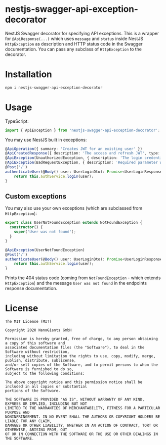 # nestjs-swagger-api-exception-decorator

NestJS Swagger decorator for specifying API exceptions. This is a wrapper for `@ApiResponse(...)` which uses `message` and `status` inside NestJS `HttpException` as description and HTTP status code in the Swagger documentation. You can pass any subclass of `HttpException` to the decorator.

# Installation

```bash
npm i nestjs-swagger-api-exception-decorator
```

# Usage

TypeScript:

```typescript
import { ApiException } from 'nestjs-swagger-api-exception-decorator';
```

You may use NestJS built in exceptions:

```typescript
@ApiOperation({ summary: 'Creates JWT for an existing user' })
@ApiCreatedResponse({ description: 'The access and refresh JWT', type: UserLoginResponse })
@ApiException(UnauthorizedException, { description: 'The login credentials were invalid' })
@ApiException(BadRequestException, { description: 'Required parameter was missing' })
@Post('/')
authenticateUser(@Body() user: UserLoginDto): Promise<UserLoginResponse> {
    return this.authService.login(user);
}
```

## Custom exceptions

You may also use your own exceptions (which are subclassed from `HttpException`):

```typescript
export class UserNotFoundException extends NotFoundException {
  constructor() {
    super('User was not found');
  }
}
```

```typescript
@ApiException(UserNotFoundException)
@Post('/')
authenticateUser(@Body() user: UserLoginDto): Promise<UserLoginResponse> {
    return this.authService.login(user);
}
```

Prints the 404 status code (coming from `NotFoundException` - which extends `HttpException`) and the message `User was not found` in the endpoints response documentation.

# License

```
The MIT License (MIT)

Copyright 2020 NanoGiants GmbH

Permission is hereby granted, free of charge, to any person obtaining a copy of this software and
associated documentation files (the "Software"), to deal in the Software without restriction,
including without limitation the rights to use, copy, modify, merge, publish, distribute, sublicense,
and/or sell copies of the Software, and to permit persons to whom the Software is furnished to do so,
subject to the following conditions:

The above copyright notice and this permission notice shall be included in all copies or substantial
portions of the Software.

THE SOFTWARE IS PROVIDED "AS IS", WITHOUT WARRANTY OF ANY KIND, EXPRESS OR IMPLIED, INCLUDING BUT NOT
LIMITED TO THE WARRANTIES OF MERCHANTABILITY, FITNESS FOR A PARTICULAR PURPOSE AND
NONINFRINGEMENT. IN NO EVENT SHALL THE AUTHORS OR COPYRIGHT HOLDERS BE LIABLE FOR ANY CLAIM,
DAMAGES OR OTHER LIABILITY, WHETHER IN AN ACTION OF CONTRACT, TORT OR OTHERWISE, ARISING FROM, OUT
OF OR IN CONNECTION WITH THE SOFTWARE OR THE USE OR OTHER DEALINGS IN THE SOFTWARE.
```

